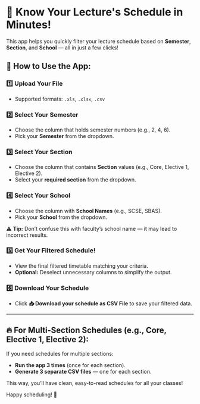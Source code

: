 # 🎯 Know Your Lecture's Schedule in Minutes!

This app helps you quickly filter your lecture schedule based on **Semester**, **Section**, and **School** — all in just a few clicks!

## 🚀 How to Use the App:

### 1️⃣ Upload Your File  
- Supported formats: `.xls`, `.xlsx`, `.csv`  

### 2️⃣ Select Your Semester  
- Choose the column that holds semester numbers (e.g., 2, 4, 6).  
- Pick your **Semester** from the dropdown.  

### 3️⃣ Select Your Section  
- Choose the column that contains **Section** values (e.g., Core, Elective 1, Elective 2).  
- Select your **required section** from the dropdown.  

### 4️⃣ Select Your School  
- Choose the column with **School Names** (e.g., SCSE, SBAS).  
- Pick your **School** from the dropdown.  

⚠️ **Tip:** Don’t confuse this with faculty’s school name — it may lead to incorrect results.

### 5️⃣ Get Your Filtered Schedule!  
- View the final filtered timetable matching your criteria.  
- **Optional:** Deselect unnecessary columns to simplify the output.  

### 6️⃣ Download Your Schedule  
- Click **📥 Download your schedule as CSV File** to save your filtered data.  

---

## 🔥 For Multi-Section Schedules (e.g., Core, Elective 1, Elective 2):
If you need schedules for multiple sections:
- **Run the app 3 times** (once for each section).
- **Generate 3 separate CSV files** — one for each section.

This way, you’ll have clean, easy-to-read schedules for all your classes!  

Happy scheduling! 🎉  
